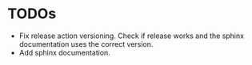# TODOs

*   Fix release action versioning. Check if release works and the sphinx documentation uses the correct version.
*   Add sphinx documentation.
